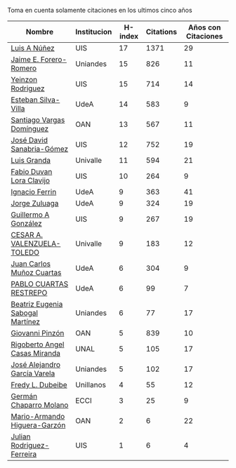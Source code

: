 Toma en cuenta solamente citaciones en los ultimos cinco años

Nombre | Institucion | H-index | Citations | Años con Citaciones | 
------ | ---------- | -------- | ---------- | ----------|
[Luis A Núñez](https://scholar.google.com/citations?user=2Q5_QxkAAAAJ&hl=en) | UIS | 17 | 1371 | 29 |
[Jaime E. Forero-Romero](https://scholar.google.com/citations?user=TLTK6WgAAAAJ&hl=en&oi=ao) | Uniandes | 15 | 826 | 11 |
[Yeinzon Rodriguez](https://scholar.google.com/citations?user=5gEif2UAAAAJ&hl=en) | UIS | 15 | 714 | 14 |
[Esteban Silva-Villa](https://scholar.google.com/citations?user=S8-YLHaAJLMC&hl=en) | UdeA | 14 | 583 | 9 | 
[Santiago Vargas Domínguez](https://scholar.google.com/citations?hl=en&user=9DDaTaAAAAAJ) | OAN | 13 | 567 | 11 |
[José David Sanabria-Gómez](https://scholar.google.com/citations?user=Tclray4AAAAJ&hl=en) | UIS | 12 | 752 | 19 |
[Luis Granda](https://scholar.google.com/citations?user=FGfHWuwAAAAJ&hl=en) | Univalle | 11 | 594 | 21 | 
[Fabio Duvan Lora Clavijo](https://scholar.google.com/citations?hl=en&user=bV-me9AAAAAJ&view_op=list_works)| UIS | 10 | 264 | 9 |
[Ignacio Ferrin](https://scholar.google.com/citations?user=bGBCFskAAAAJ&hl=en) | UdeA | 9 | 363 | 41 |
[Jorge Zuluaga](https://scholar.google.com/citations?user=qpGVqNwAAAAJ&hl=en&oi=ao) | UdeA | 9 | 324 | 19 |
[Guillermo A González](https://scholar.google.com/citations?user=pvM7yGcAAAAJ&hl=en) | UIS | 9 | 267 | 19 |
[CESAR A. VALENZUELA-TOLEDO](https://scholar.google.com/citations?user=J89OrSkAAAAJ&hl=en)| Univalle | 9| 183| 12 |
[Juan Carlos Muñoz Cuartas](https://scholar.google.com/citations?user=tQkmHH8AAAAJ&hl=en) | UdeA | 6 | 304 | 9 |
[PABLO CUARTAS RESTREPO](https://scholar.google.com/citations?user=c4zrU20AAAAJ&hl=en) | UdeA | 6| 99 | 7 |
[Beatriz Eugenia Sabogal Martínez](https://scholar.google.com/citations?user=T-0RjQYAAAAJ&hl=en) | Uniandes | 6 | 77 | 17 |
[Giovanni Pinzón](https://scholar.google.com/citations?user=F25UKOkAAAAJ&hl=en)| OAN | 5 | 839 | 10 |
[Rigoberto Angel Casas Miranda](https://scholar.google.com/citations?user=i9vdtq0AAAAJ&hl=en) | UNAL | 5 | 105 | 17 |
[José Alejandro García Varela](https://scholar.google.com/citations?user=iA0H5dgAAAAJ&hl=en) | Uniandes | 5 | 102 | 17 |
[Fredy L. Dubeibe](https://scholar.google.com/citations?user=BgO_bU8AAAAJ&hl=en) | Unillanos | 4 | 55 | 12 |
[Germán Chaparro Molano](https://scholar.google.com/citations?user=FHzXPgoAAAAJ&hl=en) | ECCI | 3 | 25 | 9 |
[Mario-Armando Higuera-Garzón](https://scholar.google.com/citations?user=goHAHhMAAAAJ&hl=en) | OAN | 2 | 6 | 22 |
[Julian Rodriguez-Ferreira](https://scholar.google.com/citations?user=gy2sAsIAAAAJ&hl=en&oi=ao) | UIS | 1 | 6 | 4 |

